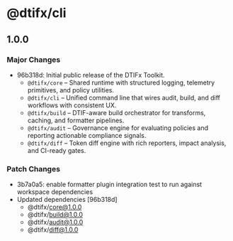 # @dtifx/cli

<!-- markdownlint-disable MD024 -->

## 1.0.0

### Major Changes

- 96b318d: Initial public release of the DTIFx Toolkit.
  - `@dtifx/core` – Shared runtime with structured logging, telemetry primitives, and policy
    utilities.
  - `@dtifx/cli` – Unified command line that wires audit, build, and diff workflows with consistent
    UX.
  - `@dtifx/build` – DTIF-aware build orchestrator for transforms, caching, and formatter pipelines.
  - `@dtifx/audit` – Governance engine for evaluating policies and reporting actionable compliance
    signals.
  - `@dtifx/diff` – Token diff engine with rich reporters, impact analysis, and CI-ready gates.

### Patch Changes

- 3b7a0a5: enable formatter plugin integration test to run against workspace dependencies
- Updated dependencies [96b318d]
  - @dtifx/core@1.0.0
  - @dtifx/build@1.0.0
  - @dtifx/audit@1.0.0
  - @dtifx/diff@1.0.0
